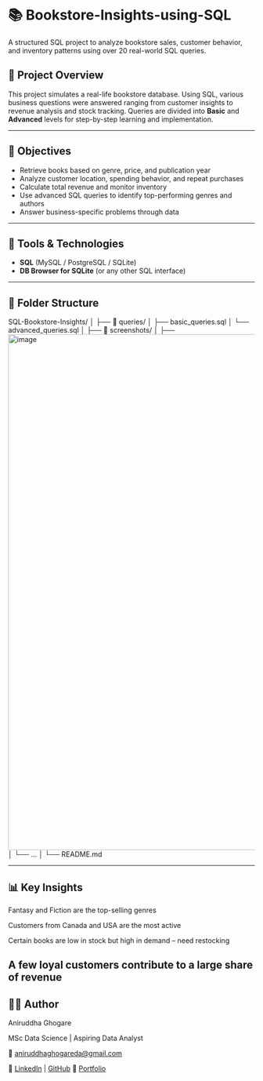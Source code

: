 # 📚 Bookstore-Insights-using-SQL

A structured SQL project to analyze bookstore sales, customer behavior, and inventory patterns using over 20 real-world SQL queries.


## 📌 Project Overview

This project simulates a real-life bookstore database. Using SQL, various business questions were answered ranging from customer insights to revenue analysis and stock tracking. Queries are divided into **Basic** and **Advanced** levels for step-by-step learning and implementation.

---

## 🎯 Objectives

- Retrieve books based on genre, price, and publication year  
- Analyze customer location, spending behavior, and repeat purchases  
- Calculate total revenue and monitor inventory  
- Use advanced SQL queries to identify top-performing genres and authors  
- Answer business-specific problems through data

---

## 🧰 Tools & Technologies

- **SQL** (MySQL / PostgreSQL / SQLite)
- **DB Browser for SQLite** (or any other SQL interface)

---
## 📂 Folder Structure

SQL-Bookstore-Insights/
│
├── 📁 queries/
│ ├── basic_queries.sql
│ └── advanced_queries.sql
│
├── 📁 screenshots/
│ ├── <img width="1873" height="1052" alt="image" src="https://github.com/user-attachments/assets/0a06ade9-d3a7-4860-82d9-6ea892e1a39e" />
│ └── ...
│
└── README.md

---
## 📊 Key Insights
Fantasy and Fiction are the top-selling genres

Customers from Canada and USA are the most active

Certain books are low in stock but high in demand – need restocking

A few loyal customers contribute to a large share of revenue
---

## 👨‍💻 Author
Aniruddha Ghogare

MSc Data Science | Aspiring Data Analyst

📧 aniruddhaghogareda@gmail.com

🔗 [LinkedIn](https://www.linkedin.com/in/aniruddhaghogare/en?originalSubdomain=in) | [GitHub](https://github.com/AniruddhaGhogare/-Bookstore-Insights-using-SQL)
🔗 [Portfolio](https://aniruddha-ghogares-portf-fcbi7u6.gamma.site/)
